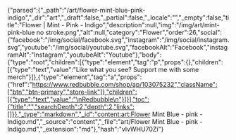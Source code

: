 {"parsed":{"_path":"/art/flower-mint-blue-pink-indigo","_dir":"art","_draft":false,"_partial":false,"_locale":"","_empty":false,"title":"Flower | Mint - Pink - Indigo","description":null,"img":"/img/art/mint-pink-blue no stroke.png","alt":null,"category":"Flower","order":26,"social":{"facebook":"/img/social/facebook.svg","instagram":"/img/social/instagram.svg","youtube":"/img/social/youtube.svg","facebookAlt":"Facebook","instagramAlt":"Instagram","youtubeAlt":"Youtube"},"body":{"type":"root","children":[{"type":"element","tag":"p","props":{},"children":[{"type":"text","value":"Like what you see? Support me with some merch"}]},{"type":"element","tag":"a","props":{"href":"https://www.redbubble.com/shop/ap/103075232","className":["btn","btn-primary","store-link"]},"children":[{"type":"text","value":"\nRedbubble\n"}]}],"toc":{"title":"","searchDepth":2,"depth":2,"links":[]}},"_type":"markdown","_id":"content:art:Flower Mint Blue - pink - Indigo.md","_source":"content","_file":"art/Flower Mint Blue - pink - Indigo.md","_extension":"md"},"hash":"vlvWHU70Zi"}
